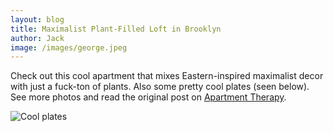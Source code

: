```yaml
---
layout: blog
title: Maximalist Plant-Filled Loft in Brooklyn
author: Jack
image: /images/george.jpeg
---
```


Check out this cool apartment that mixes Eastern-inspired maximalist decor with just a fuck-ton of plants. Also some pretty cool plates (seen below). See more photos and read the original post on [Apartment Therapy](https://www.apartmenttherapy.com/brooklyn-home-tour-a-plant-filled-red-hook-loft-260622).

![Cool plates](https://atmedia.imgix.net/341491c53770b48c5efcaddefa6caf15ece29729?q=45&auto=format&cs=strip&usm=&h=688&fit=max)